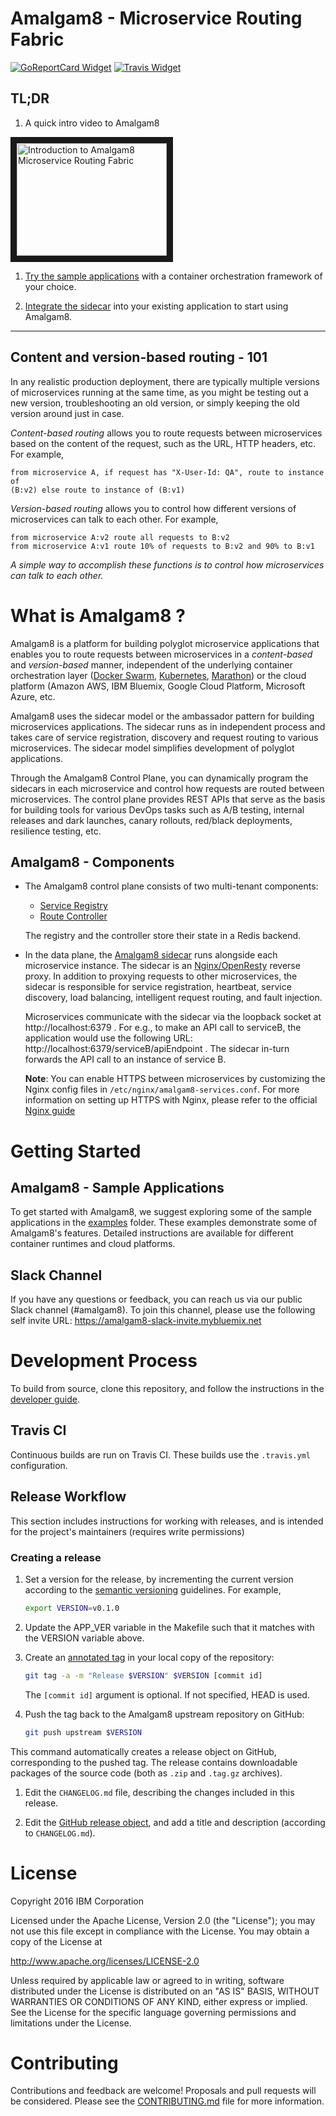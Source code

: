 # Amalgam8 - Microservice Routing Fabric

[![GoReportCard Widget]][GoReportCard] [![Travis Widget]][Travis]

[GoReportCard]: https://goreportcard.com/report/github.com/amalgam8/amalgam8
[GoReportCard Widget]: https://goreportcard.com/badge/github.com/amalgam8/amalgam8
[Travis]: https://travis-ci.org/amalgam8/amalgam8
[Travis Widget]: https://travis-ci.org/amalgam8/amalgam8.svg?branch=master

## TL;DR

1. A quick intro video to Amalgam8

<a href="http://www.youtube.com/watch?feature=player_embedded&v=gvjhrxwX7S8" target="_blank"><img
src="http://img.youtube.com/vi/gvjhrxwX7S8/0.jpg" alt="Introduction to
Amalgam8 Microservice Routing Fabric" width="240" height="180" border="10"/></a>

1. [Try the sample applications](examples/) with a container orchestration
   framework of your choice.

1. [Integrate the sidecar](https://www.amalgam8.io/docs/content/getting-started-with-amalgam8.html)
   into your existing application to start using Amalgam8.

---

## Content and version-based routing - 101

In any realistic production deployment, there are typically multiple
versions of microservices running at the same time, as you might be testing
out a new version, troubleshooting an old version, or simply keeping the
old version around just in case.

*Content-based routing* allows you to route requests between microservices
based on the content of the request, such as the URL, HTTP headers,
etc. For example,

```
from microservice A, if request has "X-User-Id: QA", route to instance of
(B:v2) else route to instance of (B:v1)
```

*Version-based routing* allows you to control how different versions of
microservices can talk to each other. For example,

```
from microservice A:v2 route all requests to B:v2
from microservice A:v1 route 10% of requests to B:v2 and 90% to B:v1
```

*A simple way to accomplish these functions is to control how
microservices can talk to each other.*

# What is Amalgam8 ?

Amalgam8 is a platform for building polyglot microservice applications that
enables you to route requests between microservices in a *content-based*
and *version-based* manner, independent of the underlying container
orchestration layer
([Docker Swarm](https://www.docker.com/products/docker-swarm),
[Kubernetes](https://kubernetes.io),
[Marathon](https://mesosphere.github.io/marathon/)) or the cloud platform
(Amazon AWS, IBM Bluemix, Google Cloud Platform, Microsoft Azure, etc.

Amalgam8 uses the sidecar model or the ambassador pattern for building
microservices applications. The sidecar runs as in independent process and
takes care of service registration, discovery and request routing to
various microservices. The sidecar model simplifies development of polyglot
applications.

Through the Amalgam8 Control Plane, you can dynamically program the
sidecars in each microservice and control how requests are routed between
microservices. The control plane provides REST APIs that serve as the basis
for building tools for various DevOps tasks such as A/B testing, internal
releases and dark launches, canary rollouts, red/black deployments,
resilience testing, etc.


## Amalgam8 - Components

* The Amalgam8 control plane consists of two multi-tenant components:
    * [Service Registry](registry/)
    * [Route Controller](controller/)

    The registry and the controller store their state in a Redis backend.

* In the data plane, the [Amalgam8 sidecar](sidecar/) runs alongside each
  microservice instance. The sidecar is an
  [Nginx/OpenResty](https://openresty.org) reverse proxy. In addition to proxying
  requests to other microservices, the sidecar is responsible for service
  registration, heartbeat, service discovery, load balancing, intelligent
  request routing, and fault injection.
  
  Microservices communicate with the sidecar via the loopback socket at
  http://localhost:6379 . For e.g., to make an API call to serviceB, the
  application would use the following URL:
  http://localhost:6379/serviceB/apiEndpoint . The sidecar in-turn forwards
  the API call to an instance of service B.
  
  **Note**: You can enable HTTPS between microservices by customizing the
  Nginx config files in `/etc/nginx/amalgam8-services.conf`. For more
  information on setting up HTTPS with Nginx, please refer to the official
  [Nginx guide](https://www.nginx.com/resources/admin-guide/nginx-https-upstreams/)


# Getting Started

## Amalgam8 - Sample Applications

To get started with Amalgam8, we suggest exploring some of the sample
applications in the [examples](examples/) folder. These examples
demonstrate some of Amalgam8's features. Detailed instructions are
available for different container runtimes and cloud platforms.

## Slack Channel

If you have any questions or feedback, you can reach us via our public
Slack channel (#amalgam8). To join this channel, please use the following
self invite URL: https://amalgam8-slack-invite.mybluemix.net


# Development Process

To build from source, clone this repository, and follow the instructions in
the [developer guide](devel/).

## Travis CI

Continuous builds are run on Travis CI. These builds use the `.travis.yml` configuration.


## Release Workflow

This section includes instructions for working with releases, and is intended for the project's maintainers (requires write permissions)

### Creating a release

1.  Set a version for the release, by incrementing the current version
    according to the [semantic versioning](https://semver.org/)
    guidelines. For example,

    ```bash
    export VERSION=v0.1.0
    ```

1.  Update the APP_VER variable in the Makefile such that it matches with
    the VERSION variable above.

1.  Create an [annotated tag](https://git-scm.com/book/en/v2/Git-Basics-Tagging#Annotated-Tags) in your local copy of the repository:
   
    ```bash
    git tag -a -m "Release $VERSION" $VERSION [commit id]
    ```

    The `[commit id]` argument is optional. If not specified, HEAD is used.
   
1.  Push the tag back to the Amalgam8 upstream repository on GitHub:

    ```bash
    git push upstream $VERSION
    ```
   This command automatically creates a release object on GitHub, corresponding to the pushed tag.
   The release contains downloadable packages of the source code (both as `.zip` and `.tag.gz` archives).

1.  Edit the `CHANGELOG.md` file, describing the changes included in this release.

1.  Edit the [GitHub release object](https://github.com/amalgam8/amalgam8/releases), and add a title and description (according to `CHANGELOG.md`).


# License

Copyright 2016 IBM Corporation

Licensed under the Apache License, Version 2.0 (the "License"); you may not use this file except in compliance with the License. You may obtain a copy of the License at

http://www.apache.org/licenses/LICENSE-2.0

Unless required by applicable law or agreed to in writing, software distributed under the License is distributed on an "AS IS" BASIS, WITHOUT WARRANTIES OR CONDITIONS OF ANY KIND, either express or implied. See the License for the specific language governing permissions and limitations under the License.


# Contributing

Contributions and feedback are welcome! 
Proposals and pull requests will be considered. 
Please see the [CONTRIBUTING.md](CONTRIBUTING.md) file for more information.
